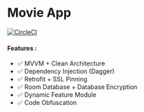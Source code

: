 # Movie App

[![CircleCI](https://circleci.com/gh/pristyan/capstone-movie-app/tree/master.svg?style=svg)](https://circleci.com/gh/pristyan/capstone-movie-app/tree/master)

#### Features :
- ✅ MVVM + Clean Architecture
- ✅ Dependency Injection (Dagger)
- ✅ Retrofit + SSL Pinning
- ✅ Room Database + Database Encryption
- ✅ Dynamic Feature Module
- ✅ Code Obfuscation
